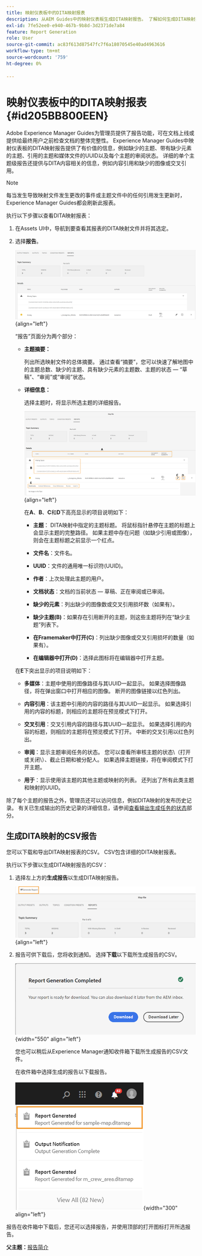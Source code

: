 ```yaml
---
title: 映射仪表板中的DITA映射报表
description: 从AEM Guides中的映射仪表板生成DITA映射报告。 了解如何生成DITA映射报告的CSV。
exl-id: 7fe52ee0-e940-467b-9b8d-3d2371de7a84
feature: Report Generation
role: User
source-git-commit: ac83f613d87547fc7f6a18070545e40ad4963616
workflow-type: tm+mt
source-wordcount: '759'
ht-degree: 0%

---
```


# 映射仪表板中的DITA映射报表 {#id205BB800EEN}

Adobe Experience Manager Guides为管理员提供了报告功能，可在文档上线或提供给最终用户之前检查文档的整体完整性。 Experience Manager Guides中映射仪表板的DITA映射报告提供了有价值的信息，例如缺少的主题、带有缺少元素的主题、引用的主题和媒体文件的UUID以及每个主题的审阅状态。 详细的单个主题级报告还提供与DITA内容相关的信息，例如内容引用和缺少的图像或交叉引用。

>[!NOTE]
>
>每当发生导致映射文件发生更改的事件或主题文件中的任何引用发生更新时，Experience Manager Guides都会刷新此报表。

执行以下步骤以查看DITA映射报表：

1. 在Assets UI中，导航到要查看其报表的DITA映射文件并将其选定。

1. 选择&#x200B;**报告**。

   ![](images/reports-page-uuid-new.png){align="left"}

   “报告”页面分为两个部分：

   - **主题摘要：**

     列出所选映射文件的总体摘要。 通过查看“摘要”，您可以快速了解地图中的主题总数、缺少的主题、具有缺少元素的主题数、主题的状态 — “草稿”、“审阅”或“审阅”状态。

   - **详细信息：**

     选择主题时，将显示所选主题的详细报告。

     ![](images/detailed-report-uuid-new.png){align="left"}

     在&#x200B;**A**、**B**、**C**&#x200B;和&#x200B;**D**&#x200B;下高亮显示的项目说明如下：

      - **主题**： DITA映射中指定的主题标题。 将鼠标指针悬停在主题的标题上会显示主题的完整路径。 如果主题中存在问题（如缺少引用或图像），则会在主题标题之前显示一个红点。

      - **文件名**：文件名。

      - **UUID**：文件的通用唯一标识符\(UUID\)。

      - **作者**：上次处理此主题的用户。

      - **文档状态**：文档的当前状态 — 草稿、正在审阅或已审阅。

      - **缺少的元素**：列出缺少的图像数或交叉引用损坏数（如果有）。

      - **缺少主题\(B\)**：如果存在引用断开的主题，则这些主题将列在“缺少主题”列表下。

      - **在Framemaker中打开\(C\)**：列出缺少图像或交叉引用损坏的数量（如果有）。

      - **在编辑器中打开\(D\)**：选择此图标将在编辑器中打开主题。


   在&#x200B;**E**&#x200B;下突出显示的项目说明如下：

   - **多媒体**：主题中使用的图像路径与其UUID一起显示。 如果选择图像路径，将在弹出窗口中打开相应的图像。 断开的图像链接以红色列出。

   - **内容引用**：该主题中引用的内容的路径与其UUID一起显示。 如果选择引用的内容的标题，则相应的主题将在预览模式下打开。

   - **交叉引用**：交叉引用内容的路径与其UUID一起显示。 如果选择引用的内容的标题，则相应的主题将在预览模式下打开。 中断的交叉引用以红色列出。

   - **审阅**：显示主题审阅任务的状态。 您可以查看所审核主题的状态\（打开或关闭\）、截止日期和被分配人。 如果选择主题链接，将在审阅模式下打开主题。

   - **用于**：显示使用该主题的其他主题或映射的列表。 还列出了所有此类主题和映射的UUID。

除了每个主题的报告之外，管理员还可以访问信息，例如DITA映射的发布历史记录。 有关已生成输出的历史记录的详细信息，请参阅[查看输出生成任务的状态](generate-output-for-a-dita-map.md#viewing_output_history)部分。

## 生成DITA映射的CSV报告

您可以下载和导出DITA映射报表的CSV。 CSV包含详细的DITA映射报表。

执行以下步骤以生成DITA映射报告的CSV：

1. 选择左上方的&#x200B;**生成报告**&#x200B;以生成DITA映射报告。

   ![](images/generate-DITA-map-report-new.png){align="left"}

1. 报告可供下载后，您将收到通知。 选择&#x200B;**下载**&#x200B;以下载所生成报告的CSV。

   ![](images/download-report-dialog-new.png){width="550" align="left"}


   您也可以稍后从Experience Manager通知收件箱下载所生成报告的CSV文件。

   在收件箱中选择生成的报告以下载报告。

   ![](images/report-inbox--notification.png){width="300" align="left"}

报告在收件箱中下载后，您还可以选择报告，并使用顶部的打开图标打开所选报告。

**父主题：**[&#x200B;报告简介](reports-intro.md)

